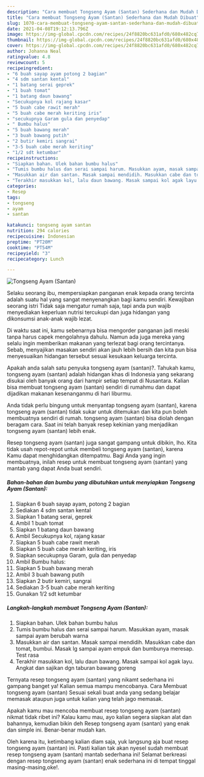 ```yaml
---
description: "Cara membuat Tongseng Ayam (Santan) Sederhana dan Mudah Dibuat"
title: "Cara membuat Tongseng Ayam (Santan) Sederhana dan Mudah Dibuat"
slug: 1070-cara-membuat-tongseng-ayam-santan-sederhana-dan-mudah-dibuat
date: 2021-04-08T19:12:13.796Z
image: https://img-global.cpcdn.com/recipes/24f8820bc631afd0/680x482cq70/tongseng-ayam-santan-foto-resep-utama.jpg
thumbnail: https://img-global.cpcdn.com/recipes/24f8820bc631afd0/680x482cq70/tongseng-ayam-santan-foto-resep-utama.jpg
cover: https://img-global.cpcdn.com/recipes/24f8820bc631afd0/680x482cq70/tongseng-ayam-santan-foto-resep-utama.jpg
author: Johanna Neal
ratingvalue: 4.8
reviewcount: 5
recipeingredient:
- "6 buah sayap ayam potong 2 bagian"
- "4 sdm santan kental"
- "1 batang serai geprek"
- "1 buah tomat"
- "1 batang daun bawang"
- "Secukupnya kol rajang kasar"
- "5 buah cabe rawit merah"
- "5 buah cabe merah keriting iris"
- "secukupnya Garam gula dan penyedap"
- " Bumbu halus"
- "5 buah bawang merah"
- "3 buah bawang putih"
- "2 butir kemiri sangrai"
- "3-5 buah cabe merah keriting"
- "1/2 sdt ketumbar"
recipeinstructions:
- "Siapkan bahan. Ulek bahan bumbu halus"
- "Tumis bumbu halus dan serai sampai harum. Masukkan ayam, masak sampai ayam berubah warna"
- "Masukkan air dan santan. Masak sampai mendidih. Masukkan cabe dan tomat, bumbui. Masak lg sampai ayam empuk dan bumbunya meresap. Test rasa"
- "Terakhir masukkan kol, lalu daun bawang. Masak sampai kol agak layu. Angkat dan sajikan dgn taburan bawang goreng"
categories:
- Resep
tags:
- tongseng
- ayam
- santan

katakunci: tongseng ayam santan 
nutrition: 294 calories
recipecuisine: Indonesian
preptime: "PT20M"
cooktime: "PT54M"
recipeyield: "3"
recipecategory: Lunch

---
```



![Tongseng Ayam (Santan)](https://img-global.cpcdn.com/recipes/24f8820bc631afd0/680x482cq70/tongseng-ayam-santan-foto-resep-utama.jpg)

Selaku seorang ibu, mempersiapkan panganan enak kepada orang tercinta adalah suatu hal yang sangat menyenangkan bagi kamu sendiri. Kewajiban seorang istri Tidak saja mengatur rumah saja, tapi anda pun wajib menyediakan keperluan nutrisi tercukupi dan juga hidangan yang dikonsumsi anak-anak wajib lezat.

Di waktu  saat ini, kamu sebenarnya bisa mengorder panganan jadi meski tanpa harus capek mengolahnya dahulu. Namun ada juga mereka yang selalu ingin memberikan makanan yang terlezat bagi orang tercintanya. Sebab, menyajikan masakan sendiri akan jauh lebih bersih dan kita pun bisa menyesuaikan hidangan tersebut sesuai kesukaan keluarga tercinta. 



Apakah anda salah satu penyuka tongseng ayam (santan)?. Tahukah kamu, tongseng ayam (santan) adalah hidangan khas di Indonesia yang sekarang disukai oleh banyak orang dari hampir setiap tempat di Nusantara. Kalian bisa membuat tongseng ayam (santan) sendiri di rumahmu dan dapat dijadikan makanan kesenanganmu di hari liburmu.

Anda tidak perlu bingung untuk menyantap tongseng ayam (santan), karena tongseng ayam (santan) tidak sukar untuk ditemukan dan kita pun boleh membuatnya sendiri di rumah. tongseng ayam (santan) bisa diolah dengan beragam cara. Saat ini telah banyak resep kekinian yang menjadikan tongseng ayam (santan) lebih enak.

Resep tongseng ayam (santan) juga sangat gampang untuk dibikin, lho. Kita tidak usah repot-repot untuk membeli tongseng ayam (santan), karena Kamu dapat menghidangkan ditempatmu. Bagi Anda yang ingin membuatnya, inilah resep untuk membuat tongseng ayam (santan) yang mantab yang dapat Anda buat sendiri.

<!--inarticleads1-->

##### Bahan-bahan dan bumbu yang dibutuhkan untuk menyiapkan Tongseng Ayam (Santan):

1. Siapkan 6 buah sayap ayam, potong 2 bagian
1. Sediakan 4 sdm santan kental
1. Siapkan 1 batang serai, geprek
1. Ambil 1 buah tomat
1. Siapkan 1 batang daun bawang
1. Ambil Secukupnya kol, rajang kasar
1. Siapkan 5 buah cabe rawit merah
1. Siapkan 5 buah cabe merah keriting, iris
1. Siapkan secukupnya Garam, gula dan penyedap
1. Ambil  Bumbu halus:
1. Siapkan 5 buah bawang merah
1. Ambil 3 buah bawang putih
1. Siapkan 2 butir kemiri, sangrai
1. Sediakan 3-5 buah cabe merah keriting
1. Gunakan 1/2 sdt ketumbar




<!--inarticleads2-->

##### Langkah-langkah membuat Tongseng Ayam (Santan):

1. Siapkan bahan. Ulek bahan bumbu halus
1. Tumis bumbu halus dan serai sampai harum. Masukkan ayam, masak sampai ayam berubah warna
1. Masukkan air dan santan. Masak sampai mendidih. Masukkan cabe dan tomat, bumbui. Masak lg sampai ayam empuk dan bumbunya meresap. Test rasa
1. Terakhir masukkan kol, lalu daun bawang. Masak sampai kol agak layu. Angkat dan sajikan dgn taburan bawang goreng




Ternyata resep tongseng ayam (santan) yang nikamt sederhana ini gampang banget ya! Kalian semua mampu mencobanya. Cara Membuat tongseng ayam (santan) Sesuai sekali buat anda yang sedang belajar memasak ataupun juga untuk kalian yang telah jago memasak.

Apakah kamu mau mencoba membuat resep tongseng ayam (santan) nikmat tidak ribet ini? Kalau kamu mau, ayo kalian segera siapkan alat dan bahannya, kemudian bikin deh Resep tongseng ayam (santan) yang enak dan simple ini. Benar-benar mudah kan. 

Oleh karena itu, ketimbang kalian diam saja, yuk langsung aja buat resep tongseng ayam (santan) ini. Pasti kalian tak akan nyesel sudah membuat resep tongseng ayam (santan) mantab sederhana ini! Selamat berkreasi dengan resep tongseng ayam (santan) enak sederhana ini di tempat tinggal masing-masing,oke!.

